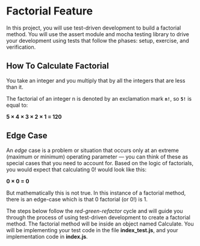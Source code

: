 
# Factorial Feature

In this project, you will use test-driven development to build a factorial method. You will use the assert module and mocha testing library to drive your development using tests that follow the phases: setup, exercise, and verification.

## How To Calculate Factorial

You take an integer and you multiply that by all the integers that are less than it.

The factorial of an integer n is denoted by an exclamation mark **`n!`**, so **`5!`** is equal to:

 **5 × 4 × 3 × 2 × 1 = 120**

## Edge Case

An *edge* case is a problem or situation that occurs only at an extreme (maximum or minimum) operating parameter — you can think of these as special cases that you need to account for. Based on the logic of factorials, you would expect that calculating 0! would look like this:

**0 × 0 = 0**

But mathematically this is not true. In this instance of a factorial method, there is an edge-case which is that 0 factorial (or 0!) is 1.

The steps below follow the *red-green-refactor* cycle and will guide you through the process of using test-driven development to create a factorial method. The factorial method will be inside an object named Calculate. You will be implementing your test code in the file **index_test.js**, and your implementation code in **index.js**.